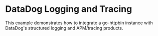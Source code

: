 # DataDog Logging and Tracing

This example demonstrates how to integrate a go-httpbin instance with DataDog's
structured logging and APM/tracing products.
